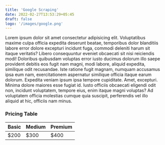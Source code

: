 ```yaml
---
title: 'Google Scraping'
date: 2022-02-27T13:53:29+05:45
draft: false
logo: '/images/google.png'
---
```


Lorem ipsum dolor sit amet consectetur adipisicing elit. Voluptatibus maxime culpa officia expedita deserunt beatae, temporibus dolor blanditiis labore error dolore excepturi incidunt fuga, commodi deleniti harum sit itaque veritatis?
Libero consequuntur eveniet obcaecati sit nisi reiciendis modi! Doloribus quibusdam voluptas error iusto ducimus dolorum illo saepe provident debitis eos fugit nam magni, modi labore, aliquid expedita, similique odit recusandae.
Iste ratione fugit magnam, numquam accusamus ipsa eum nam, exercitationem aspernatur similique officia itaque earum dolorum. Expedita veniam ipsum ipsa tempore cupiditate. Amet, excepturi. Minima dolore maiores esse fugiat id.
Iusto officiis obcaecati eligendi odit non, incidunt voluptatem, tempore eius, enim itaque magni voluptas? Ad voluptatem officia molestias cumque quia suscipit, perferendis vel illo aliquid at hic, officiis nam minus.

### Pricing Table

| Basic | Medium | Premium |
| ----- | ------ | ------- |
| $200  | $300   | $400    |
